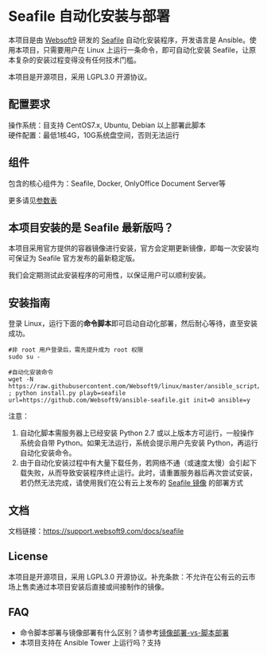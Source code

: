 # Seafile 自动化安装与部署

本项目是由 [Websoft9](http://www.websoft9.com) 研发的 [Seafile](https://www.seafile.com/home/) 自动化安装程序，开发语言是 Ansible。使用本项目，只需要用户在 Linux 上运行一条命令，即可自动化安装 Seafile，让原本复杂的安装过程变得没有任何技术门槛。  

本项目是开源项目，采用 LGPL3.0 开源协议。

## 配置要求

操作系统：目支持 CentOS7.x, Ubuntu, Debian 以上部署此脚本    
硬件配置：最低1核4G，10G系统盘空间，否则无法运行

## 组件

包含的核心组件为：Seafile, Docker, OnlyOffice Document Server等

更多请见[参数表](/docs/zh/stack-components.md)

## 本项目安装的是 Seafile 最新版吗？

本项目采用官方提供的容器镜像进行安装，官方会定期更新镜像，即每一次安装均可保证为 Seafile 官方发布的最新稳定版。

我们会定期测试此安装程序的可用性，以保证用户可以顺利安装。

## 安装指南

登录 Linux，运行下面的**命令脚本**即可启动自动化部署，然后耐心等待，直至安装成功。

```
#非 root 用户登录后，需先提升成为 root 权限
sudo su -

#自动化安装命令
wget -N https://raw.githubusercontent.com/Websoft9/linux/master/ansible_script/install.py ; python install.py playb=seafile url=https://github.com/Websoft9/ansible-seafile.git init=0 ansible=y

```

注意：  

1. 自动化脚本需服务器上已经安装 Python 2.7 或以上版本方可运行，一般操作系统会自带 Python。如果无法运行，系统会提示用户先安装 Python，再运行自动化安装命令。
2. 由于自动化安装过程中有大量下载任务，若网络不通（或速度太慢）会引起下载失败，从而导致安装程序终止运行。此时，请重置服务器后再次尝试安装，若仍然无法完成，请使用我们在公有云上发布的 [Seafile 镜像](https://apps.websoft9.com/seafile) 的部署方式


## 文档

文档链接：https://support.websoft9.com/docs/seafile

## License

本项目是开源项目，采用 LGPL3.0 开源协议。补充条款：不允许在公有云的云市场上售卖通过本项目安装后直接或间接制作的镜像。

## FAQ

- 命令脚本部署与镜像部署有什么区别？请参考[镜像部署-vs-脚本部署](https://support.websoft9.com/docs/faq/zh/bz-product.html#镜像部署-vs-脚本部署)
- 本项目支持在 Ansible Tower 上运行吗？支持
